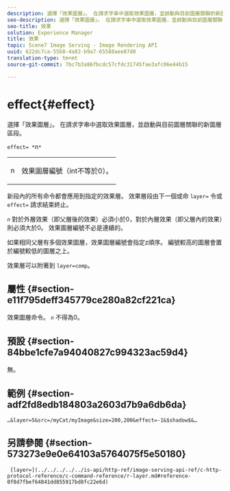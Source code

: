 ```yaml
---
description: 選擇「效果圖層」。 在請求字串中選取效果圖層，並啟動與目前圖層關聯的新圖層區段。
seo-description: 選擇「效果圖層」。 在請求字串中選取效果圖層，並啟動與目前圖層關聯的新圖層區段。
seo-title: 效果
solution: Experience Manager
title: 效果
topic: Scene7 Image Serving - Image Rendering API
uuid: 622dc7ca-55b8-4a82-b9a7-65588aee87d0
translation-type: tm+mt
source-git-commit: 7bc7b3a86fbcdc57cfdc31745fae3afc06e44b15

---
```



# effect{#effect}

選擇「效果圖層」。 在請求字串中選取效果圖層，並啟動與目前圖層關聯的新圖層區段。

`effect= *`n`*`

<table id="simpletable_C48DABF486604D2B9F3CBC1CD01AC76D"> 
 <tr class="strow"> 
  <td class="stentry"> <p><span class="codeph"> <span class="varname"> n</span></span> </p> </td> 
  <td class="stentry"> <p>效果圖層編號（int不等於0）。 </p></td> 
 </tr> 
</table>

新段內的所有命令都會應用到指定的效果層。 效果層段由下一個或命 `layer=` 令或 `effect=` 請求結束終止。

*`n`* 對於外層效果（即父層後的效果）必須小於0，對於內層效果（即父層內的效果）則必須大於0。 效果圖層編號不必是連續的。

如果相同父層有多個效果圖層，效果圖層編號會指定z順序。 編號較高的圖層會置於編號較低的圖層之上。

效果層可以附著到 `layer=comp`。

## 屬性 {#section-e11f795deff345779ce280a82cf221ca}

效果圖層命令。 *`n`* 不得為0。

## 預設 {#section-84bbe1cfe7a94040827c994323ac59d4}

無。

## 範例 {#section-adf2fd8edb184803a2603d7b9a6db6da}

`…&layer=5&src=/myCat/myImage&size=200,200&effect=-1&$shadow$&…`

## 另請參閱 {#section-573273e9e0e64103a5764075f5e50180}

` [layer=](../../../../../is-api/http-ref/image-serving-api-ref/c-http-protocol-reference/c-command-reference/r-layer.md#reference-0f8d7fbef64841dd855917bd8fc22e6d)`
